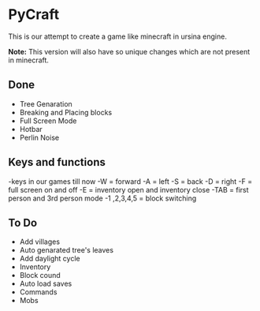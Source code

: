 
# PyCraft

This is our attempt to create a game like minecraft in ursina engine. 





  **Note:** This version will also have so unique changes which are not present in minecraft.

## Done

- Tree Genaration
- Breaking and Placing blocks
- Full Screen Mode
- Hotbar
- Perlin Noise

## Keys and functions 
-keys in our games till now
-W = forward
-A = left 
-S = back
-D = right
-F = full screen on and off
-E = inventory open and inventory close
-TAB = first person and 3rd person mode
-1 ,2,3,4,5 = block switching

  
## To Do

- Add villages
- Auto genarated tree's leaves
- Add daylight cycle
- Inventory
- Block cound
- Auto load saves
- Commands
- Mobs
